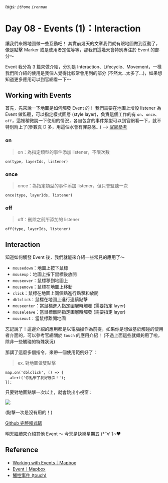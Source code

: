 ###### tags: `ithome` `ironman`
# Day 08 - Events (1)：Interaction

讓我們來跟地圖做一些互動吧！
其實前幾天的文章我們就有跟地圖做到互動了，像是點擊 Marker 或是使用者定位等等，那我們這幾天會特別專注於 Event 的部分～

Event 我分為 3 篇來做介紹，分別是 Interaction、Lifecycle、Movement，一樣我們所介紹的使用是我個人覺得比較常會用到的部分 (不然太...太多了...)，如果想知道更多應用可以到官網看一下～

## Working with Events
首先，先來說一下地圖是如何觸發 Event 的！
我們需要在地圖上增設 listener 為 Event 做監聽，可以指定樣式圖層 (style layer)，負責這個工作的有 `on`、`once`、`off`，這裡稍微說一下使用的情況，各自包含的事件類型可以到官網看一下，就不特別附上了(參數真 D 多，用這個水會有罪惡感...) --> [官網參考](https://docs.mapbox.com/mapbox-gl-js/api/map/#map#on)

### on
> on：為指定類型的事件添加 listener，不限次數

```
on(type, layerIds, listener)
```

### once
> once：為指定類型的事件添加 listener，但只會監聽一次

```
once(type, layerIds, listener)
```

### off
> off：刪除之前所添加的 listener

```
off(type, layerIds, listener)
```

## Interaction
知道如何觸發 Event 後，我們就能來介紹一些常見的應用了～

- `mousedown`：地圖上按下鼠標
- `mouseup`：地圖上按下鼠標後放開
- `mouseover`：鼠標移到地圖上
- `mousemove`：鼠標在地圖上移動
- `click`：鼠標在地圖上同個點進行點擊和放開
- `dblclick`：鼠標在地圖上進行連續點擊
- `mouseenter`：當鼠標進入指定圖層時觸發 (需要指定 layer)
- `mouseleave`：當鼠標離開指定圖層時觸發 (需要指定 layer)
- `mouseout`：當鼠標離開地圖

忘記說了！這邊介紹的應用都是以電腦操作為前提，如果你是想做基於觸碰的使用者介面的，可以參考官網關於 `touch` 的應用介紹！
(不過上面這些就頗夠用了啦，除非一些觸碰的特殊狀況)

那講了這麼多個指令，來帶一個使用範例好了：
> ex. 對地圖做雙點擊

```jsx=
map.on('dblclick', () => {
  alert('你點擊了我好幾次！');
});
```

只要對地圖點擊一次以上，就會跳出小視窗：

![](https://i.imgur.com/YnQeAGk.png)

(點擊一次是沒有用的！)

[Github 完整程式碼](https://github.com/no-ttt/ithome/tree/Interaction)


明天繼續來介紹其他 Event ～ 今天是快樂星期五 (*´∀`)~♥ 

## Reference
- [Working with Events｜Mapbox](https://docs.mapbox.com/mapbox-gl-js/api/map/#map#on)
- [Event｜Mapbox](https://docs.mapbox.com/mapbox-gl-js/api/map/#map-events)
- [觸控事件 (touch)](https://developer.mozilla.org/zh-TW/docs/Web/API/Touch_events)

